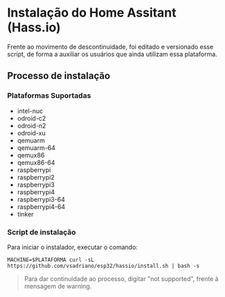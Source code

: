 # Instalação do Home Assitant (Hass.io)

Frente ao movimento de descontinuidade, foi editado e versionado esse script, de forma a auxiliar os usuários que ainda utilizam essa plataforma.

## Processo de instalação

### Plataformas Suportadas

- intel-nuc
- odroid-c2
- odroid-n2
- odroid-xu
- qemuarm
- qemuarm-64
- qemux86
- qemux86-64
- raspberrypi
- raspberrypi2
- raspberrypi3
- raspberrypi4
- raspberrypi3-64
- raspberrypi4-64
- tinker

### Script de instalação

Para iniciar o instalador, executar o comando:

```shell
MACHINE=$PLATAFORMA curl -sL https://github.com/vsadriano/esp32/hassio/install.sh | bash -s
```

> Para dar continuidade ao processo, digitar "not supported", frente à mensagem de warning.
